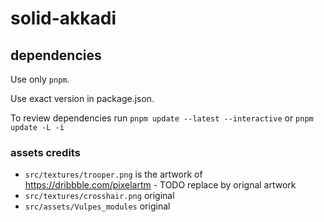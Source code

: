 # solid-akkadi

## dependencies

Use only `pnpm`.

Use exact version in package.json.

To review dependencies run `pnpm update --latest --interactive` or `pnpm update -L -i`

### assets credits

- `src/textures/trooper.png` is the artwork of https://dribbble.com/pixelartm - TODO replace by orignal artwork
- `src/textures/crosshair.png` original
- `src/assets/Vulpes_modules` original
